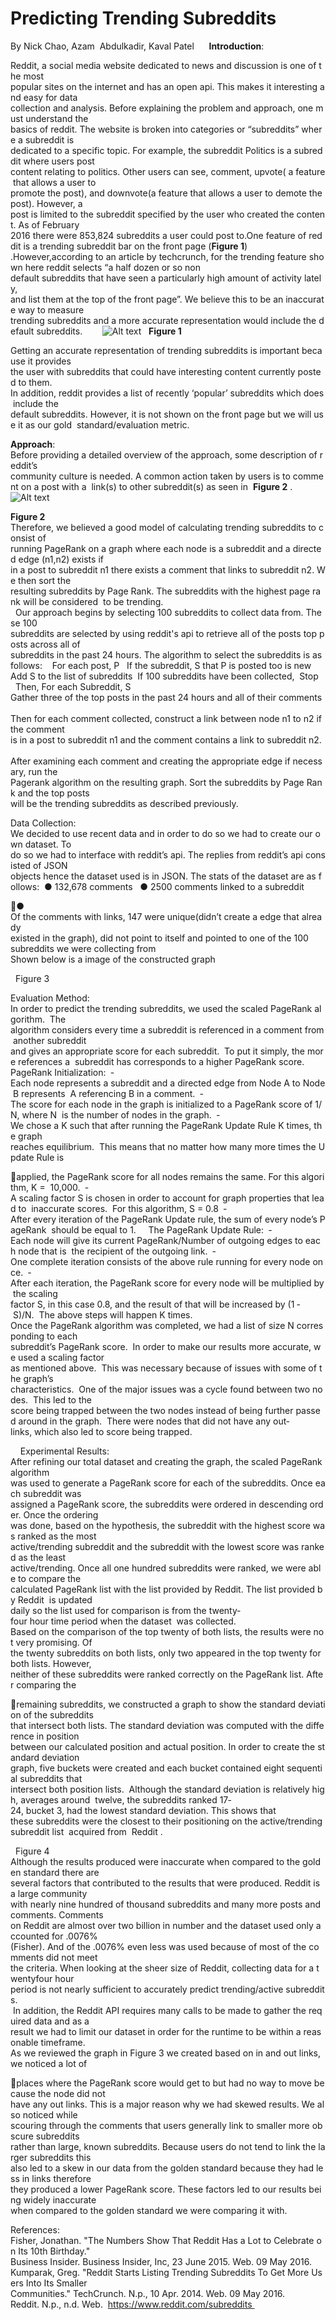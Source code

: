 Predicting Trending Subreddits 
==============================

By Nick Chao, Azam  Abdulkadir, Kaval Patel 
 
 
__Introduction__:

 Reddit, a social media website dedicated to news and discussion is one of the most 
popular sites on the internet and has an open api. This makes it interesting and easy for data 
collection and analysis. Before explaining the problem and approach, one must understand the 
basics of reddit. The website is broken into categories or “subreddits” where a subreddit is 
dedicated to a specific topic. For example, the subreddit Politics is a subreddit where users post 
content relating to politics. Other users can see, comment, upvote( a feature that allows a user to 
promote the post), and downvote(a feature that allows a user to demote the post). However, a 
post is limited to the subreddit specified by the user who created the content. As of February 
2016 there were 853,824 subreddits a user could post to.One feature of reddit is a trending subreddit bar on the front page (__Figure 1__)​.However,according to an article by techcrunch, for the trending feature shown here reddit selects “a​
 half dozen or so non default subreddits that have seen a particularly high amount of activity lately, 
and list them at the top of the front page”. We believe this to be an inaccurate way to measure 
trending subreddits and a more accurate representation would include the default subreddits.  
 
 
 ![Alt text](/trending.png)
 
__Figure 1__ 


Getting an accurate representation of trending subreddits is important because it provides 
the user with subreddits that could have interesting content currently posted to them.  
In addition, reddit provides a list of recently ‘popular’ subreddits which does include the 
default subreddits. However, it is not shown on the front page but we will use it as our gold 
standard/evaluation metric.


__Approach__:  
Before providing a detailed overview of the approach, some description of reddit’s 
community culture is needed. A common action taken by users is to comment on a post with a 
link(s) to other subreddit(s) as seen in ​
__Figure 2​__
.  
  ![Alt text](/subreddit_ref.png)


__Figure 2__ 
 
Therefore, we believed a good model of calculating trending subreddits to consist of 
running PageRank on a graph where each node is a subreddit and a directed edge (n1,n2) exists if 
in a post to subreddit n1 there exists a comment that links to subreddit n2. We then sort the 
resulting subreddits by Page Rank. The subreddits with the highest page rank will be considered 
to be trending.   
  Our approach begins by selecting 100 subreddits to collect data from. These 100 
subreddits are selected by using reddit's api to retrieve all of the posts top posts across all of 
subreddits in the past 24 hours. The algorithm to select the subreddits is as follows: 
 
For each post, P  
If the subreddit, S that P is posted too is new 
Add S to the list of subreddits 
If 100 subreddits have been collected,  Stop 
 
Then,​
 For each Subreddit, S 
Gather three of the top posts in the past 24 hours and all of their comments 
 
Then for each comment collected, construct a link between node n1 to n2 if the comment 
is in a post to subreddit n1 and the comment contains a link to subreddit n2.   
After examining each comment and creating the appropriate edge if necessary, run the 
Pagerank algorithm on the resulting graph. Sort the subreddits by Page Rank and the top posts 
will be the trending subreddits as described previously.  
 

Data Collection: 
We decided to use recent data and in order to do so we had to create our own dataset. To 
do so we had to interface with reddit’s api. The replies from reddit’s api consisted of JSON 
objects hence the dataset used is in JSON. The stats of the dataset are as follows: 
● 132,678 comments  
● 2500 comments linked to a subreddit 

● Of the comments with links, 147 were unique(didn’t create a edge that already 
existed in the graph), did not point to itself and pointed to one of the 100 
subreddits we were collecting from 
Shown below is a image of the constructed graph 
 
 

 
Figure 3 
 

Evaluation Method: 
 
In order to predict the trending subreddits, we used the scaled PageRank algorithm.  The 
algorithm considers every time a subreddit is referenced in a comment from another subreddit 
and gives an appropriate score for each subreddit.  To put it simply, the more references a 
subreddit has corresponds to a higher PageRank score.  
  
PageRank Initialization: 
­Each node represents a subreddit and a directed edge from Node A to Node B represents 
A referencing B in a comment. 
­The score for each node in the graph is initialized to a PageRank score of 1/N, where N 
is the number of nodes in the graph. 
­We chose a K such that after running the PageRank Update Rule K times, the graph 
reaches equilibrium.  This means that no matter how many more times the Update Rule is 

applied, the PageRank score for all nodes remains the same. For this algorithm, K = 
10,000. 
­A scaling factor S is chosen in order to account for graph properties that lead to 
inaccurate scores.  For this algorithm, S = 0.8 
­After every iteration of the PageRank Update rule, the sum of every node’s PageRank 
should be equal to 1. 
 
 ­The PageRank Update Rule: 
­Each node will give its current PageRank/Number of outgoing edges to each node that is 
the recipient of the outgoing link. 
­One complete iteration consists of the above rule running for every node once. 
­After each iteration, the PageRank score for every node will be multiplied by the scaling 
factor S, in this case 0.8, and the result of that will be increased by (1 ­ S)/N. 
­The above steps will happen K times. 
  
Once the PageRank algorithm was completed, we had a list of size N corresponding to each 
subreddit’s PageRank score.  In order to make our results more accurate, we used a scaling factor 
as mentioned above.  This was necessary because of issues with some of the graph’s 
characteristics.  One of the major issues was a cycle found between two nodes.  This led to the 
score being trapped between the two nodes instead of being further passed around in the graph. 
There were nodes that did not have any out­links, which also led to score being trapped.   

 
 
Experimental Results: 
  
After refining our total dataset and creating the graph, the scaled PageRank algorithm 
was used to generate a PageRank score for each of the subreddits. Once each subreddit was 
assigned a PageRank score, the subreddits were ordered in descending order. Once the ordering 
was done, based on the hypothesis, the subreddit with the highest score was ranked as the most 
active/trending subreddit and the subreddit with the lowest score was ranked as the least 
active/trending. Once all one hundred subreddits were ranked, we were able to compare the 
calculated PageRank list with the list provided by Reddit. The list provided by ​
Reddit​
 is updated 
daily so the list used for comparison is from the twenty­four hour time period when the dataset 
was collected. 
  
Based on the comparison of the top twenty of both lists, the results were not very promising. Of 
the twenty subreddits on both lists, only two appeared in the top twenty for both lists. However, 
neither of these subreddits were ranked correctly on the PageRank list. After comparing the 

remaining subreddits, we constructed a graph to show the standard deviation of the subreddits 
that intersect both lists. The standard deviation was computed with the difference in position 
between our calculated position and actual position. In order to create the standard deviation 
graph, five buckets were created and each bucket contained eight sequential subreddits that 
intersect both position lists.  Although the standard deviation is relatively high, averages around 
twelve, the subreddits ranked 17­24, bucket 3, had the lowest standard deviation. This shows that 
these subreddits were the closest to their positioning on the active/trending subreddit list 
acquired from ​
Reddit​
. 
  

 
Figure 4 
 
Although the results produced were inaccurate when compared to the golden standard there are 
several factors that contributed to the results that were produced. Reddit is a large community 
with nearly nine hundred of thousand subreddits and many more posts and comments. Comments 
on Reddit are almost over two billion in number and the dataset used only accounted for .0076% 
(Fisher). And of the .0076% even less was used because of most of the comments did not meet 
the criteria. When looking at the sheer size of Reddit, collecting data for a twenty­four hour 
period is not nearly sufficient to accurately predict trending/active subreddits. 
 
 In addition, the Reddit API requires many calls to be made to gather the required data and as a 
result we had to limit our dataset in order for the runtime to be within a reasonable timeframe. 
As we reviewed the graph in Figure 3 we created based on in and out links, we noticed a lot of 

places where the PageRank score would get to but had no way to move because the node did not 
have any out links. This is a major reason why we had skewed results. We also noticed while 
scouring through the comments that users generally link to smaller more obscure subreddits 
rather than large, known subreddits. Because users do not tend to link the larger subreddits this 
also led to a skew in our data from the golden standard because they had less in links therefore 
they produced a lower PageRank score. These factors led to our results being widely inaccurate 
when compared to the golden standard we were comparing it with. 
 
 

References: 
 
Fisher, Jonathan. "The Numbers Show That Reddit Has a Lot to Celebrate on Its 10th Birthday." 
Business Insider. Business Insider, Inc, 23 June 2015. Web. 09 May 2016. 
Kumparak, Greg. "Reddit Starts Listing Trending Subreddits To Get More Users Into Its Smaller 
Communities." TechCrunch. N.p., 10 Apr. 2014. Web. 09 May 2016. 
Reddit. N.p., n.d. Web. ​
https://www.reddit.com/subreddits 
 



